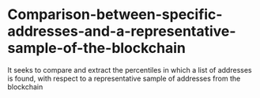 # Comparison-between-specific-addresses-and-a-representative-sample-of-the-blockchain
It seeks to compare and extract the percentiles in which a list of addresses is found, with respect to a representative sample of addresses from the blockchain
